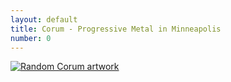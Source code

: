 ```yaml
---
layout: default
title: Corum - Progressive Metal in Minneapolis
number: 0
---
```

<a href="./"><img id="randomHeadImg" border="0" alt="Random Corum artwork" /></a>

<script language="JavaScript">
loadRandomPic("randomHeadImg");
</script>